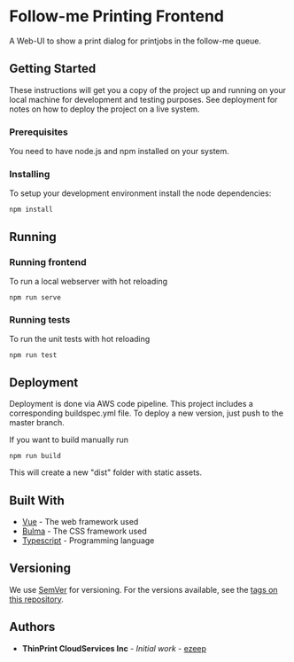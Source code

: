 # Follow-me Printing Frontend

A Web-UI to show a print dialog for printjobs in the follow-me queue.

## Getting Started

These instructions will get you a copy of the project up and running on your local machine for development and testing purposes. See deployment for notes on how to deploy the project on a live system.

### Prerequisites

You need to have node.js and npm installed on your system.

### Installing

To setup your development environment install the node dependencies:

```
npm install
```

## Running

### Running frontend

To run a local webserver with hot reloading

```
npm run serve
``` 

### Running tests

To run the unit tests with hot reloading

```
npm run test
```

## Deployment

Deployment is done via AWS code pipeline. This project includes a corresponding buildspec.yml file.
To deploy a new version, just push to the master branch.

If you want to build manually run

```
npm run build
```

This will create a new "dist" folder with static assets.

## Built With

* [Vue](https://vuejs.org/v2/guide/) - The web framework used
* [Bulma](https://bulma.io/documentation/) - The CSS framework used
* [Typescript](https://www.typescriptlang.org/docs/home.html) - Programming language

## Versioning

We use [SemVer](http://semver.org/) for versioning. For the versions available, see the [tags on this repository](https://github.com/kai-work/fme-vue/tags). 

## Authors

* **ThinPrint CloudServices Inc** - *Initial work* - [ezeep](https://github.com/ezeep)
